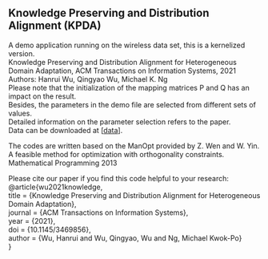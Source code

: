## Knowledge Preserving and Distribution Alignment (KPDA)

A demo application running on the wireless data set, this is a kernelized version.  
Knowledge Preserving and Distribution Alignment for Heterogeneous Domain Adaptation, ACM Transactions on Information Systems, 2021  
Authors: Hanrui Wu, Qingyao Wu, Michael K. Ng  
Please note that the initialization of the mapping matrices P and Q has an impact on the result.  
Besides, the parameters in the demo file are selected from different sets of values.  
Detailed information on the parameter selection refers to the paper.  
Data can be downloaded at [[data](https://drive.google.com/drive/folders/1d7SMWVySYvb2JPLgHY3age5HTL61pTEE?usp=sharing)].  


The codes are written based on the ManOpt provided by Z. Wen and W. Yin. A feasible method for optimization with orthogonality constraints. Mathematical Programming 2013  


Please cite our paper if you find this code helpful to your research:  
@article{wu2021knowledge,  
title = {Knowledge Preserving and Distribution Alignment for Heterogeneous Domain Adaptation},  
journal = {ACM Transactions on Information Systems},    
year = {2021},  
doi = {10.1145/3469856},  
author = {Wu, Hanrui and Wu, Qingyao, Wu and Ng, Michael Kwok-Po}  
}
